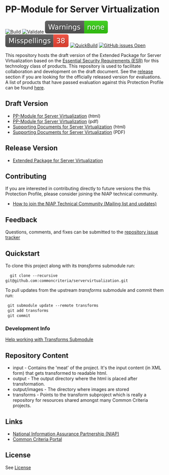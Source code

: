 PP-Module for Server Virtualization 
============
![Build](https://github.com/commoncriteria/servervirtualization/workflows/Build/badge.svg)
![Validate](https://github.com/commoncriteria/servervirtualization/workflows/Validate/badge.svg)
[![SanityChecks](https://raw.githubusercontent.com/commoncriteria/servervirtualization/gh-pages/master/warnings-badge.svg)](https://github.com/commoncriteria/servervirtualization/blob/gh-pages/SanityChecksOutput.md)
[![SpellCheck](https://raw.githubusercontent.com/commoncriteria/servervirtualization/gh-pages/master/spell-badge.svg)](https://github.com/commoncriteria/servervirtualization/blob/gh-pages/SpellCheckReport.txt)
[![QuickBuild](https://github.com/commoncriteria/servervirtualization/actions/workflows/quick_build.yml/badge.svg)](https://commoncriteria.github.io/servervirtualization/servervirtualization-release.html)
[![GitHub issues Open](https://img.shields.io/github/issues/commoncriteria/servervirtualization.svg?maxAge=2592000)](https://github.com/commoncriteria/servervirtualization/issues) 


This repository hosts the draft version of the Extended Package for Server Virtualization based on the 
[Essential Security Requirements (ESR)](https://commoncriteria.github.io/pp/servervirtualization/servervirtualization-esr.html) for this technology class of 
products. This repository is used to facilitate collaboration and development on the draft document. 
See the [release](#Release-Version) section if you are looking for the officially released version for evaluations. 
A list of products that have passed evaluation against this Protection Profile can be found [here](https://www.niap-ccevs.org/Profile/Info.cfm?id=410).

## Draft Version

* [PP-Module for Server Virtualization](https://commoncriteria.github.io/pp/servervirtualization/servervirtualization-release.html) (html)
* [PP-Module for Server Virtualization](https://commoncriteria.github.io/pp/servervirtualization/servervirtualization-release.pdf) (pdf)
* [Supporting Documents for Server Virtualization](https://commoncriteria.github.io/pp/servervirtualization/servervirtualization-sd.html) (html)
* [Supporting Documents for Server Virtualization](https://commoncriteria.github.io/pp/servervirtualization/servervirtualization-sd.pdf) (PDF)



## Release Version
* [Extended Package for Server Virtualization](https://www.niap-ccevs.org/Profile/Info.cfm?id=410)

## Contributing

If you are interested in contributing directly to future versions the this Protection Profile, please consider joining the NIAP technical community.
* [How to join the NIAP Technical Community (Mailing list and updates)](https://www.niap-ccevs.org/NIAP_Evolution/tech_communities.cfm)

## Feedback

Questions, comments, and fixes can be submitted to the [repository issue tracker](https://github.com/commoncriteria/servervirtualization/issues)


## Quickstart
To clone this project along with its _transforms_ submodule run:

````
  git clone --recursive git@github.com:commoncriteria/servervirtualization.git
````
To pull updates from the upstream _transforms_ submodule and commit them run:
````
 git submodule update --remote transforms
 git add transforms
 git commit
````

### Development Info
[Help working with Transforms Submodule](https://github.com/commoncriteria/transforms/wiki/Working-with-Transforms-as-a-Submodule)

## Repository Content
* input - Contains the 'meat' of the project. It's the input content (in XML form) that gets transformed to readable html.
* output - The output directory where the html is placed after transformation.
* output/images - The directory where images are stored
* transforms - Points to the transform subproject which is really a repository for resources shared amongst many Common Criteria projects.

## Links 
* [National Information Assurance Partnership (NIAP)](https://www.niap-ccevs.org/)
* [Common Criteria Portal](https://www.commoncriteriaportal.org/)

## License

See [License](./LICENSE)
